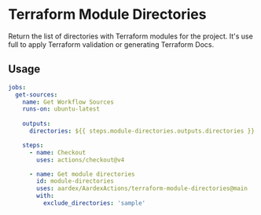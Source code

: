 # Terraform Module Directories

Return the list of directories with Terraform modules for the project.
It's use full to apply Terraform validation or generating Terraform Docs.

## Usage

```yaml
jobs:
  get-sources:
    name: Get Workflow Sources
    runs-on: ubuntu-latest
    
    outputs:
      directories: ${{ steps.module-directories.outputs.directories }}

    steps:
      - name: Checkout
        uses: actions/checkout@v4

      - name: Get module directories
        id: module-directories
        uses: aardex/AardexActions/terraform-module-directories@main
        with:
          exclude_directories: 'sample'
```